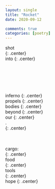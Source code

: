 ```yaml
---
layout: single
title: "Rocket"
date: 2020-09-12

comments: true
categories: [poetry]
---
```

shot<br/>
{: .center}  
into
{: .center}  
<br/>
<br/>
<br/>
<br/>
<br/>


inferno
{: .center}      
propels
{: .center}    
bodies
{: .center}   
beyond
{: .center}   
our
{: .center}   
.  
{: .center}  
<br/>
<br/>


cargo:   
{: .center}  
food    
{: .center}  
tools    
{: .center}  
hope
{: .center}  
